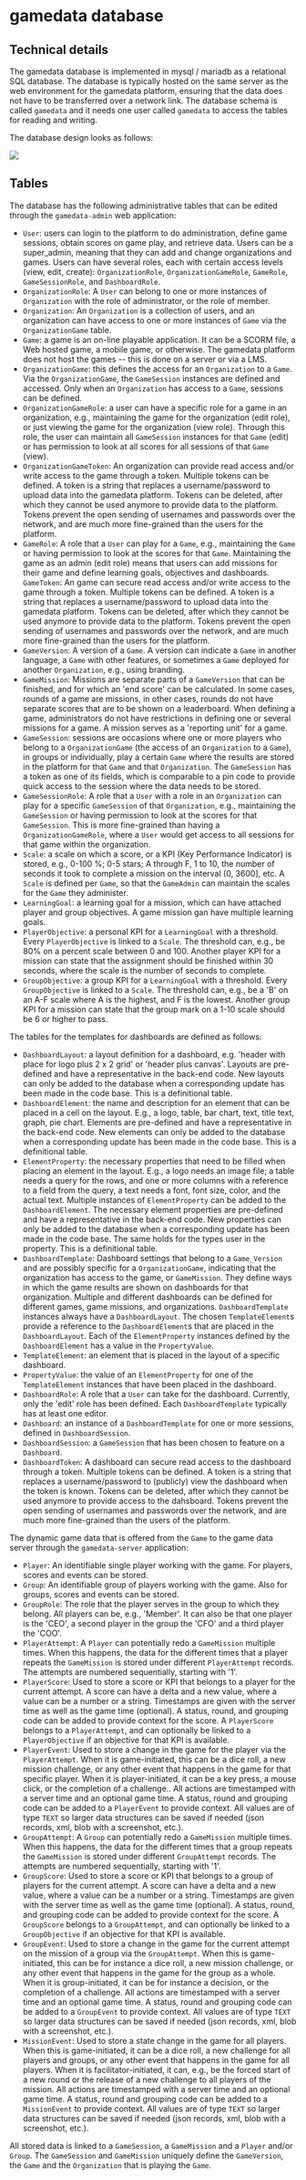 # gamedata database

## Technical details

The gamedata database is implemented in mysql / mariadb as a relational SQL database. The database is typically hosted on the same server as the web environment for the gamedata platform, ensuring that the data does not have to be transferred over a network link. The database schema is called `gamedata` and it needs one user called `gamedata` to access the tables for reading and writing.

The database design looks as follows:

![](20241223_Gamedata.png)


## Tables

The database has the following administrative tables that can be edited through the `gamedata-admin` web application:

* `User`: users can login to the platform to do administration, define game sessions, obtain scores on game play, and retrieve data. Users can be a super_admin, meaning that they can add and change organizations and games. Users can have several roles, each with certain access levels (view, edit, create): `OrganizationRole`, `OrganizationGameRole`, `GameRole`, `GameSessionRole`, and `DashboardRole`. 
* `OrganizationRole`: A `User` can belong to one or more instances of `Organization` with the role of administrator, or the role of member.
* `Organization`: An `Organization` is a collection  of users, and an organization can have access to one or more instances of `Game` via the `OrganizationGame` table.
* `Game`: a game is an on-line playable application. It can be a SCORM file, a Web hosted game, a mobile game, or otherwise. The gamedata platform does not host the games -- this is done on a server or via a LMS.
* `OrganizationGame`: this defines the access for an `Organization` to a `Game`. Via the `OrganizationGame`, the `GameSession` instances are defined and accessed. Only when an `Organization` has access to a `Game`, sessions can be defined.
* `OrganizationGameRole`: a user can have a specific role for a game in an organization, e.g., maintaining the game for the organization (edit role), or just viewing the game for the organization (view role). Through this role, the user can maintain all `GameSession` instances for that `Game` (edit) or has permission to look at all scores for all sessions of that `Game` (view).
* `OrganizationGameToken`: An organization can provide read access and/or write access to the game through a token. Multiple tokens can be defined. A token is a string that replaces a username/password to upload data into the gamedata platform. Tokens can be deleted, after which they cannot be used anymore to provide data to the platform. Tokens prevent the open sending of usernames and passwords over the network, and are much more fine-grained than the users for the platform.
* `GameRole`: A role that a `User` can play for a `Game`, e.g., maintaining the `Game` or having permission to look at the scores for that `Game`. Maintaining the game as an admin (edit role) means that users can add missions for their game and define learning goals, objectives and dashboards.
`GameToken`: An game can secure read access and/or write access to the game through a token. Multiple tokens can be defined. A token is a string that replaces a username/password to upload data into the gamedata platform. Tokens can be deleted, after which they cannot be used anymore to provide data to the platform. Tokens prevent the open sending of usernames and passwords over the network, and are much more fine-grained than the users for the platform.
* `GameVersion`: A version of a `Game`. A version can indicate a `Game` in another language, a `Game` with other features, or sometimes a `Game` deployed for another `Organization`, e.g., using branding.
* `GameMission`: Missions are separate parts of a `GameVersion` that can be finished, and for which an 'end score' can be calculated. In some cases, rounds of a game are missions, in other cases, rounds do not have separate scores that are to be shown on a leaderboard. When defining a game, administrators do not have restrictions in defining one or several missions for a game. A mission serves as a 'reporting unit' for a game.
* `GameSession`: sessions are occasions where one or more players who belong to a `OrganizationGame` (the access of an `Organization` to a `Game`), in groups or individually, play a certain `Game` where the results are stored in the platform for that `Game` and that `Organization`. The `GameSession` has a token as one of its fields, which is comparable to a pin code to provide quick access to the session where the data needs to be stored. 
* `GameSessionRole`: A role that a `User` with a role in an `Organization` can play for a specific `GameSession` of that `Organization`, e.g., maintaining the `GameSession` or having permission to look at the scores for that `GameSession`. This is more fine-grained than having a `OrganizationGameRole`, where a `User` would get access to all sessions for that game within the organization.
* `Scale`: a scale on which a score, or a KPI (Key Performance Indicator) is stored, e.g., 0-100 %; 0-5 stars; A through F, 1 to 10, the number of seconds it took to complete a mission on the interval (0, 3600], etc. A `Scale` is defined per `Game`, so that the `GameAdmin` can maintain the scales for the `Game` they administer.
* `LearningGoal`: a learning goal for a mission, which can have attached player and group objectives. A game mission gan have multiple learning goals.
* `PlayerObjective`: a personal KPI for a `LearningGoal` with a threshold. Every `PlayerObjective` is linked to a `Scale`. The threshold can, e.g., be 80% on a percent scale between 0 and 100. Another player KPI for a mission can state that the assignment should be finished within 30 seconds, where the scale is the number of seconds to complete.
* `GroupObjective`: a group KPI for a `LearningGoal` with a threshold. Every `GroupObjective` is linked to a `Scale`. The threshold can, e.g., be a 'B' on an A-F scale where A is the highest, and F is the lowest. Another group KPI for a mission can state that the group mark on a 1-10 scale should be 6 or higher to pass.

The tables for the templates for dashboards are defined as follows:

* `DashboardLayout`: a layout definition for a dashboard, e.g. 'header with place for logo plus 2 x 2 grid' or 'header plus canvas'. Layouts are pre-defined and have a representative in the back-end code. New layouts can only be added to the database when a corresponding update has been made in the code base. This is a definitional table.
* `DashboardElement`: the name and description for an element that can be placed in a cell on the layout. E.g., a logo, table, bar chart, text, title text, graph, pie chart. Elements are pre-defined and have a representative in the back-end code. New elements can only be added to the database when a corresponding update has been made in the code base. This is a definitional table.
* `ElementProperty`: the necessary properties that need to be filled when placing an element in the layout. E.g., a logo needs an image file; a table needs a query for the rows, and one or more columns with a reference to a field from the query, a text needs a font, font size, color, and the actual text. Multiple instances of `ElementProperty` can be added to the `DashboardElement`. The necessary element properties are pre-defined and have a representative in the back-end code. New properties can only be added to the database when a corresponding update has been made in the code base. The same holds for the types user in the property. This is a definitional table.
* `DashboardTemplate`: Dashboard settings that belong to a `Game_Version` and are possibly specific for a `OrganizationGame`, indicating that the organization has access to the game, or `GameMission`. They define ways in which the game results are shown on dashboards for that organization. Multiple and different dashboards can be defined for different games, game missions, and organizations. `DashboardTemplate` instances always have a `DashboardLayout`. The chosen `TemplateElement`s provide a reference to the `DashboardElement`s that are placed in the `DashboardLayout`. Each of the `ElementProperty` instances defined by the `DashboardElement` has a value in the `PropertyValue`.
* `TemplateElement`: an element that is placed in the layout of a specific dashboard.
* `PropertyValue`: the value of an `ElementProperty` for one of the `TemplateElement` instances that have been placed in the dashboard.
* `DashboardRole`: A role that a `User` can take for the dashboard. Currently, only the 'edit' role has been defined. Each `DashboardTemplate` typically has at least one editor.
* `Dashboard`: an instance of a `DashboardTemplate` for one or more sessions, defined in `DashboardSession`.
* `DashboardSession`: a `GameSession` that has been chosen to feature on a `Dashboard`.
* `DashboardToken`: A dashboard can secure read access to the dashboard through a token. Multiple tokens can be defined. A token is a string that replaces a username/password to (publicly) view the dashboard when the token is known. Tokens can be deleted, after which they cannot be used anymore to provide access to the dahsboard. Tokens prevent the open sending of usernames and passwords over the network, and are much more fine-grained than the users of the platform.

The dynamic game data that is offered from the `Game` to the game data server through the `gamedata-server` application:

* `Player`: An identifiable single player working with the game. For players, scores and events can be stored.
* `Group`: An identifiable group of players working with the game. Also for groups, scores and events can be stored.
* `GroupRole`: The role that the player serves in the group to which they belong. All players can be, e.g., 'Member'. It can also be that one player is the 'CEO', a second player in the group the 'CFO' and a third player the 'COO'. 
* `PlayerAttempt`: A `Player` can potentially redo a `GameMission` multiple times. When this happens, the data for the different times that a player repeats the `GameMission` is stored under different `PlayerAttempt` records. The attempts are numbered sequentially, starting with '1'.
* `PlayerScore`: Used to store a score or KPI that belongs to a player for the current attempt. A score can have a delta and a new value, where a value can be a number or a string. Timestamps are given with the server time as well as the game time (optional). A status, round, and grouping code can be added to provide context for the score. A `PlayerScore` belongs to a `PlayerAttempt`, and can optionally be linked to a `PlayerObjective` if an objective for that KPI is available.
* `PlayerEvent`: Used to store a change in the game for the player via the `PlayerAttempt`. When it is game-initiated, this can be a dice roll, a new mission challenge, or any other event that happens in the game for that specific player. When it is player-initiated, it can be a key press, a mouse click, or the completion of a challenge.. All actions are timestamped with a server time and an optional game time. A status, round and grouping code can be added to a `PlayerEvent` to provide context. All values are of type `TEXT` so larger data structures can be saved if needed (json records, xml, blob with a screenshot, etc.). 
* `GroupAttempt`: A `Group` can potentially redo a `GameMission` multiple times. When this happens, the data for the different times that a group repeats the `GameMission` is stored under different `GroupAttempt` records. The attempts are numbered sequentially, starting with '1'.
* `GroupScore`: Used to store a score or KPI that belongs to a group of players for the current attempt. A score can have a delta and a new value, where a value can be a number or a string. Timestamps are given with the server time as well as the game time (optional). A status, round, and grouping code can be added to provide context for the score. A `GroupScore` belongs to a `GroupAttempt`, and can optionally be linked to a `GroupObjective` if an objective for that KPI is available.
* `GroupEvent`: Used to store a change in the game for the current attempt on the mission of a group via the `GroupAttempt`. When this is game-initiated, this can be for instance a dice roll, a new mission challenge, or any other event that happens in the game for the group as a whole. When it is group-initiated, it can be for instance a decision, or the completion of a challenge. All actions are timestamped with a server time and an optional game time. A status, round and grouping code can be added to a `GroupEvent` to provide context. All values are of type `TEXT` so larger data structures can be saved if needed (json records, xml, blob with a screenshot, etc.). 
* `MissionEvent`: Used to store a state change in the game for all players. When this is game-initiated, it can be a dice roll, a new challenge for all players and groups, or any other event that happens in the game for all players. When it is facilitator-initiated, it can, e.g., be the forced start of a new round or the release of a new challenge to all players of the mission. All actions are timestamped with a server time and an optional game time. A status, round and grouping code can be added to a `MissionEvent` to provide context. All values are of type `TEXT` so larger data structures can be saved if needed (json records, xml, blob with a screenshot, etc.). 


All stored data is linked to a `GameSession`, a `GameMission` and a `Player` and/or `Group`. The `GameSession` and `GameMission` uniquely define the `GameVersion`, the `Game` and the `Organization` that is playing the `Game`. 
